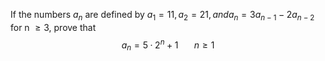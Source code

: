 If the numbers $a_n$ are defined by $a_1 = 11, a_2 = 21, and a_n = 3a_{n-1} - 2a_{n-2}$ for n $\geq{3}$, 
    prove that
$$a_n = 5 · 2^n + 1 \hspace{20pt} n \geq{1}$$